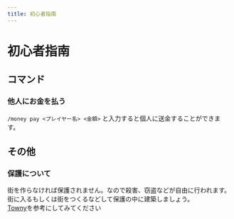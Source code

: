 ```yaml
---
title: 初心者指南
---
```


# 初心者指南
## コマンド
### 他人にお金を払う
`/money pay <プレイヤー名> <金額>` と入力すると個人に送金することができます。

## その他
### 保護について
街を作らなければ保護されません。なので殺害、窃盗などが自由に行われます。  
街に入るもしくは街をつくるなどして保護の中に建築しましょう。  
[Towny](/guides/towny)を参考にしてみてください

